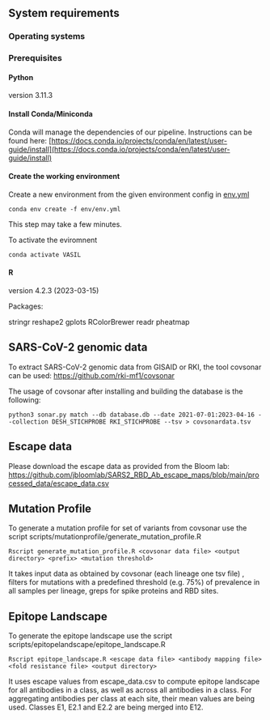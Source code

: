 

## System requirements 


### Operating systems

### Prerequisites
#### Python

version 3.11.3 

#### Install Conda/Miniconda
Conda will manage the dependencies of our pipeline. Instructions can be found here:
[https://docs.conda.io/projects/conda/en/latest/user-guide/install](https://docs.conda.io/projects/conda/en/latest/user-guide/install)

#### Create the working environment


Create a new environment from the given environment config in [env.yml](https://github.com/KleistLab/VASIL/blob/main/env/env.yml)

```
conda env create -f env/env.yml
```

This step may take a few minutes.

To activate the eviromnent

```
conda activate VASIL
```

#### R 
version 4.2.3 (2023-03-15)

Packages:

stringr
reshape2
gplots
RColorBrewer
readr
pheatmap


## SARS-CoV-2 genomic data 
To extract SARS-CoV-2 genomic data from GISAID or RKI, the tool covsonar can be used:
https://github.com/rki-mf1/covsonar

The usage of covsonar after installing and building the database is the following:

```
python3 sonar.py match --db database.db --date 2021-07-01:2023-04-16 --collection DESH_STICHPROBE RKI_STICHPROBE --tsv > covsonardata.tsv
```


## Escape data
Please download the escape data as provided from the Bloom lab:
https://github.com/jbloomlab/SARS2_RBD_Ab_escape_maps/blob/main/processed_data/escape_data.csv


## Mutation Profile
To generate a mutation profile for set of variants from covsonar use the script scripts/mutationprofile/generate_mutation_profile.R

```
Rscript generate_mutation_profile.R <covsonar data file> <output directory> <prefix> <mutation threshold>
```

It takes input data as obtained by covsonar (each lineage one tsv file) , filters for mutations with a predefined threshold (e.g. 75%) of prevalence in all samples per lineage,
greps for spike proteins and RBD sites. 


## Epitope Landscape 
To generate the epitope landscape use the script scripts/epitopelandscape/epitope_landscape.R

```
Rscript epitope_landscape.R <escape data file> <antibody mapping file> <fold resistance file> <output directory>
```

It uses escape values from escape_data.csv to compute epitope landscape for all antibodies in a class, as well as across all antibodies in a class. 
For aggregating antibodies per class at each site, their mean values are being used. Classes E1, E2.1 and E2.2 are being merged into E12.


